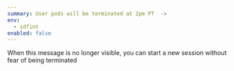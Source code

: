 ```yaml
---
summary: User pods will be terminated at 2pm PT  ->
env:
  - idfint
enabled: false
---
```


When this message is no longer visible, you can start a new session without fear of being terminated
